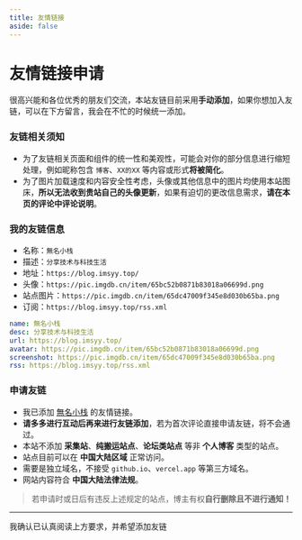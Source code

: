 ```yaml
---
title: 友情链接
aside: false
---
```


<script setup>
import { ref } from "vue";
import Link from "@/views/Link.vue";
import Comments from "@/components/Plugins/Comments/index.vue";
import Checkbox from "@/components/Tags/Checkbox.vue";

// 添加友链勾选
const addLinkChecked = ref(false);
</script>

<Link />

# 友情链接申请

很高兴能和各位优秀的朋友们交流，本站友链目前采用**手动添加**，如果你想加入友链，可以在下方留言，我会在不忙的时候统一添加。

### 友链相关须知

- 为了友链相关页面和组件的统一性和美观性，可能会对你的部分信息进行缩短处理，例如昵称包含 `博客`、`XX的XX` 等内容或形式**将被简化**。
- 为了图片加载速度和内容安全性考虑，头像或其他信息中的图片均使用本站图床，**所以无法收到贵站自己的头像更新**，如果有迫切的更改信息需求，**请在本页的评论中评论说明**。

### 我的友链信息

- 名称：`無名小栈`
- 描述：`分享技术与科技生活`
- 地址：`https://blog.imsyy.top/`
- 头像：`https://pic.imgdb.cn/item/65bc52b0871b83018a06699d.png`
- 站点图片：`https://pic.imgdb.cn/item/65dc47009f345e8d030b65ba.png`
- 订阅：`https://blog.imsyy.top/rss.xml`

```yml
name: 無名小栈
desc: 分享技术与科技生活
url: https://blog.imsyy.top/
avatar: https://pic.imgdb.cn/item/65bc52b0871b83018a06699d.png
screenshot: https://pic.imgdb.cn/item/65dc47009f345e8d030b65ba.png
rss: https://blog.imsyy.top/rss.xml
```

### 申请友链

- 我已添加 [無名小栈](https://blog.imsyy.top/) 的友情链接。
- **请多多进行互动后再来进行友链添加**，若为首次评论直接申请友链，将不会通过。
- 本站不添加 **采集站**、**纯搬运站点**、**论坛类站点** 等非 **个人博客** 类型的站点。
- 站点目前可以在 **中国大陆区域** 正常访问。
- 需要是独立域名，不接受 `github.io`、`vercel.app` 等第三方域名。
- 网站内容符合 **中国大陆法律法规**。

> 若申请时或日后有违反上述规定的站点，博主有权**自行删除且不进行通知！**

---

<Checkbox v-model="addLinkChecked">
  我确认已认真阅读上方要求，并希望添加友链
</Checkbox>

<Transition name="fade" mode="out-in">
  <Comments v-if="addLinkChecked" />
</Transition>
